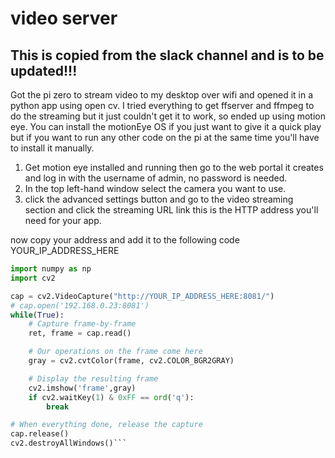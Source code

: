 # video server

## This is copied from the slack channel and is to be updated!!!

Got the pi zero to stream video to my desktop over wifi and opened it in a python app using open cv. I tried everything to get ffserver and ffmpeg to do the streaming but it just couldn't get it to work, so ended up using motion eye. You can install the motionEye OS if you just want to give it a quick play but if you want to run any other code on the pi at the same time you'll have to install it manually.

1. Get motion eye installed and running then go to the web portal it creates and log in with the username of admin, no password is needed.
2. In the top left-hand window select the camera you want to use.
3. click the advanced settings button and go to the video streaming section and click the streaming URL link this is the HTTP address you'll need for your app.

now copy your address and add it to the following code YOUR_IP_ADDRESS_HERE

````python
import numpy as np
import cv2

cap = cv2.VideoCapture("http://YOUR_IP_ADDRESS_HERE:8081/")
# cap.open('192.168.0.23:8081')
while(True):
    # Capture frame-by-frame
    ret, frame = cap.read()

    # Our operations on the frame come here
    gray = cv2.cvtColor(frame, cv2.COLOR_BGR2GRAY)

    # Display the resulting frame
    cv2.imshow('frame',gray)
    if cv2.waitKey(1) & 0xFF == ord('q'):
        break

# When everything done, release the capture
cap.release()
cv2.destroyAllWindows()```
````
